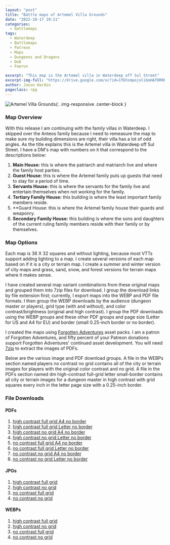 ```yaml
---
layout: "post"
title: "Battle maps of Artemel Villa Grounds"
date: "2022-10-17 19:11"
categories:
  - battlemaps
tags:
  - Waterdeep
  - Battlemaps
  - Patreon
  - Maps
  - Dungeons and Dragons
  - DnD
  - Faerun

excerpt: "This map is the Artemel villa in Waterdeep off Sul Street"
excerpt-img-full: "https://drive.google.com/uc?id=1fEhsmpojoliboHAfDRRKxnd-U1CN7PJz"
author: Jason Hardin
pageclass: rpg
---
```


![Artemel Villa Grounds](https://drive.google.com/uc?id=1fEhsmpojoliboHAfDRRKxnd-U1CN7PJz){: .img-responsive .center-block }

### Map Overview

With this release I am continuing with the family villas in Waterdeep. I skipped over the Anteos family because I need to remeasure the map to make sure my building dimensions are right, their villa has a lot of odd angles. As the title explains this is the Artemel villa in Waterdeep off Sul Street. I have a DM's map with numbers on it that correspond to the descriptions below:

1. **Main House:** this is where the patriarch and matriarch live and where the family host parties.
1. **Guest House:** this is where the Artemel family puts up guests that need to stay for a period of time.
1. **Servants House:** this is where the servants for the family live and entertain themselves when not working for the family.
1. **Tertiary Family House:** this building is where the least important family members reside.
1. \*\*Guard House: this is where the Artemel family house their guards and weaponry.
1. **Secondary Family House:** this building is where the sons and daughters of the current ruling family members reside with their family or by themselves.

### Map Options

Each map is 36 X 32 squares and without lighting, because most VTTs support adding lighting to a map. I create several versions of each map based on if it is a city or terrain map. I create a summer and winter version of city maps and grass, sand, snow, and forest versions for terrain maps where it makes sense.

I have created several map variant combinations from these original maps and grouped them into 7zip files for download. I group the download links by file extension first; currently, I export maps into the WEBP and PDF file formats. I then group the WEBP downloads by the audience (dungeon master or players), grid type (with and without), and color contrast/brightness (original and high contrast). I group the PDF downloads using the WEBP groups and these other PDF groups and page size (Letter for US and A4 for EU) and border (small 0.25-inch border or no border).

I created the maps using [Forgotten Adventures](https://www.patreon.com/forgottenadventures/) asset packs. I am a patron of Forgotten Adventures, and fifty percent of your Patreon donations support Forgotten Adventures' continued asset development. You will need [7zip](https://www.7-zip.org) to extract the images of PDFs.

Below are the various image and PDF download groups. A file in the WEBPs section named players no contrast no grid contains all of the city or terrain images for players with the original color contrast and no grid. A file in the PDFs section named dm high-contrast full-grid letter small-border contains all city or terrain images for a dungeon master in high contrast with grid squares every inch in the letter page size with a 0.25-inch border.

### File Downloads

#### PDFs

1. [high contrast full grid A4 no border](https://dtr.jasonhardin.com/mviK)
1. [high contrast full grid Letter no border](https://dtr.jasonhardin.com/bZNS)
1. [high contrast no grid A4 no border](https://dtr.jasonhardin.com/vd8D)
1. [high contrast no grid Letter no border](https://dtr.jasonhardin.com/iSSD)
1. [no contrast full grid A4 no border](https://dtr.jasonhardin.com/RJ8t)
1. [no contrast full grid Letter no border](https://dtr.jasonhardin.com/LJBd)
1. [no contrast no grid A4 no border](https://dtr.jasonhardin.com/9zYU)
1. [no contrast no grid Letter no border](https://dtr.jasonhardin.com/qpWr)

#### JPGs

1. [high contrast full grid](https://dtr.jasonhardin.com/QL7k)
1. [high contrast no grid](https://dtr.jasonhardin.com/37gr)
1. [no contrast full grid](https://dtr.jasonhardin.com/XheU)
1. [no contrast no grid](https://dtr.jasonhardin.com/kUbi)

#### WEBPs

1. [high contrast full grid](https://dtr.jasonhardin.com/hX5H)
1. [high contrast no grid](https://dtr.jasonhardin.com/jMpV)
1. [no contrast full grid](https://dtr.jasonhardin.com/SDwz)
1. [no contrast no grid](https://dtr.jasonhardin.com/f6kF)

